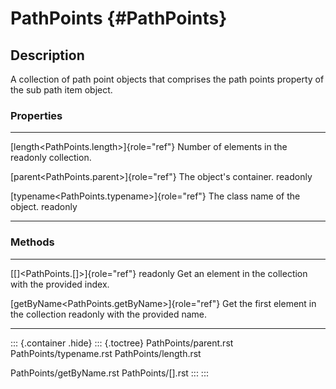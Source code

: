 PathPoints {#PathPoints}
==========

Description
-----------

A collection of path point objects that comprises the path points
property of the sub path item object.

### Properties

  ----------------------------------------------- --------------------------------
  [length\<PathPoints.length\>]{role="ref"}       Number of elements in the
  readonly                                        collection.

  [parent\<PathPoints.parent\>]{role="ref"}       The object\'s container.
  readonly                                        

  [typename\<PathPoints.typename\>]{role="ref"}   The class name of the object.
  readonly                                        
  ----------------------------------------------- --------------------------------

### Methods

  ------------------------------------------------- ----------------------------------------
  [\[\]\<PathPoints.\[\]\>]{role="ref"} readonly    Get an element in the collection with
                                                    the provided index.

  [getByName\<PathPoints.getByName\>]{role="ref"}   Get the first element in the collection
  readonly                                          with the provided name.
  ------------------------------------------------- ----------------------------------------

::: {.container .hide}
::: {.toctree}
PathPoints/parent.rst PathPoints/typename.rst PathPoints/length.rst

PathPoints/getByName.rst PathPoints/\[\].rst
:::
:::
